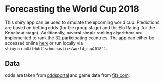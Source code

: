 # Forecasting the World Cup 2018

This shiny app can be used to simulate the upcoming world cup. Predictions
are based on betting odds (for the group stage) and the Elo Rating (for the Knockout stage). Additionally, several simple ranking algorithms are implemented to rank the 32 participating countries. The app can either be accessed online [here](https://schochastics.shinyapps.io/world_cup2018/) or run locally via `shiny::runGitHub("schochastics/world_cup2018")`.

## Data
odds are taken  from [oddsportal](https://oddsportal.com) and game data from [fifa.com](https://fifa.com).
